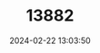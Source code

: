 ---
title: "13882"
category: "Mormopterus jugularis"
draft: false
date: 2024-02-22 13:03:50
languages:
  English: ["Peters's Goblin Bat", "Peters's Wrinkle-lipped Bat", "Peters' Wrinkle-lipped Bat"]
  French: ["Sauromys à jugulaire", "Sauromys de Peters", "Tadaride de Madagascar"]
---